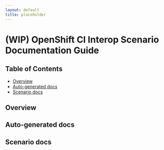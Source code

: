 ```yaml
---
layout: default
title: placeholder
---
```


# (WIP) OpenShift CI Interop Scenario Documentation Guide<!-- omit from toc -->

## Table of Contents<!-- omit from toc -->
- [Overview](#overview)
- [Auto-generated docs](#auto-generated-docs)
- [Scenario docs](#scenario-docs)

## Overview

## Auto-generated docs

## Scenario docs